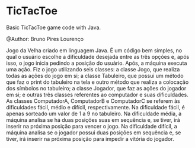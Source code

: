 # TicTacToe
Basic TicTacToe game code with Java.

@Author: Bruno Pires Lourenço


Jogo da Velha criado em linguagem Java. É um código bem simples, no qual o usuário escolhe a dificuldade desejada entre as três opções e, após isso, o jogo inicia pedindo a posição do usuário. Após, a máquina executa uma ação. Fiz o jogo utilizando seis classes: a classe Jogo, que realiza todas as ações do jogo em si; a classe Tabuleiro, que possui um método que faz o print do tabuleiro na tela e outro método que realiza a colocação dos símbolos no tabuleiro; a classe Jogador, que faz as ações do jogador em si; e outras três classes referentes ao computador e suas dificuldades. As classes ComputadorA, ComputadorB e ComputadorC se referem às dificuldades fácil, médio e difícil, respectivamente. Na dificuldade fácil, é apenas sorteado um valor de 1 a 9 no tabuleiro. Na dificuldade média, a máquina analisa se há duas posições suas em sequência e, se tiver, irá inserir na próxima posição para vencer o jogo. Na dificuldade difícil, a máquina analisa se o jogador possui duas posições em sequência e, se tiver, irá inserir na próxima posição para impedir a vitória do jogador.
